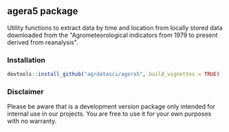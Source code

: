 ## agera5 package

Utility functions to extract data by time and location from locally stored data downloaded from the
"Agrometeorological indicators from 1979 to present derived from reanalysis".  

### Installation  
``` r
devtools::install_github("agrdatasci/agera5", build_vignettes = TRUE)
```

### Disclaimer
Please be aware that is a development version package only intended for internal use in our projects. You are free to use it for
your own purposes with no warranty.

